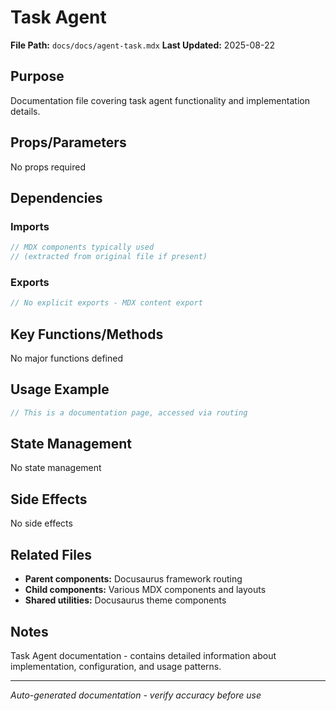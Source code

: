 # Task Agent

**File Path:** `docs/docs/agent-task.mdx`
**Last Updated:** 2025-08-22

## Purpose
Documentation file covering task agent functionality and implementation details.

## Props/Parameters
No props required

## Dependencies

### Imports
```javascript
// MDX components typically used
// (extracted from original file if present)
```

### Exports
```javascript
// No explicit exports - MDX content export
```

## Key Functions/Methods
No major functions defined

## Usage Example
```javascript
// This is a documentation page, accessed via routing
```

## State Management
No state management

## Side Effects
No side effects

## Related Files
- **Parent components:** Docusaurus framework routing
- **Child components:** Various MDX components and layouts
- **Shared utilities:** Docusaurus theme components

## Notes
Task Agent documentation - contains detailed information about implementation, configuration, and usage patterns.

---
*Auto-generated documentation - verify accuracy before use*